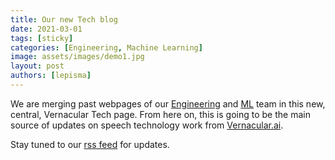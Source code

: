 ```yaml
---
title: Our new Tech blog
date: 2021-03-01
tags: [sticky]
categories: [Engineering, Machine Learning]
image: assets/images/demo1.jpg
layout: post
authors: [lepisma]
---
```


We are merging past webpages of our
[Engineering](https://vernacular-ai.github.io/engineering/) and
[ML](https://vernacular-ai.github.io/ml/) team in this new, central, Vernacular
Tech page. From here on, this is going to be the main source of updates on
speech technology work from [Vernacular.ai](https://vernacular.ai).

Stay tuned to our [rss feed](/feed.xml) for updates.
